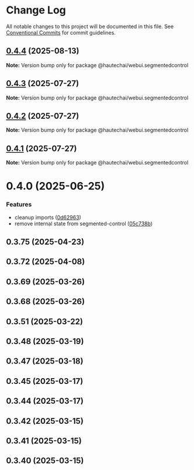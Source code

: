 # Change Log

All notable changes to this project will be documented in this file.
See [Conventional Commits](https://conventionalcommits.org) for commit guidelines.

## [0.4.4](https://github.com/HautechAI/webui/compare/@hautechai/webui.segmentedcontrol@0.4.3...@hautechai/webui.segmentedcontrol@0.4.4) (2025-08-13)

**Note:** Version bump only for package @hautechai/webui.segmentedcontrol

## [0.4.3](https://github.com/HautechAI/webui/compare/@hautechai/webui.segmentedcontrol@0.4.2...@hautechai/webui.segmentedcontrol@0.4.3) (2025-07-27)

**Note:** Version bump only for package @hautechai/webui.segmentedcontrol

## [0.4.2](https://github.com/HautechAI/webui/compare/@hautechai/webui.segmentedcontrol@0.4.1...@hautechai/webui.segmentedcontrol@0.4.2) (2025-07-27)

**Note:** Version bump only for package @hautechai/webui.segmentedcontrol

## [0.4.1](https://github.com/HautechAI/webui/compare/@hautechai/webui.segmentedcontrol@0.4.0...@hautechai/webui.segmentedcontrol@0.4.1) (2025-07-27)

**Note:** Version bump only for package @hautechai/webui.segmentedcontrol

# 0.4.0 (2025-06-25)

### Features

- cleanup imports ([0d62963](https://github.com/HautechAI/webui/commit/0d62963d210ff476ec3c8c68ab63df79287d4a85))
- remove internal state from segmented-control ([05c738b](https://github.com/HautechAI/webui/commit/05c738bbe19376fe2632d197e3e156887a122396))

## 0.3.75 (2025-04-23)

## 0.3.72 (2025-04-08)

## 0.3.69 (2025-03-26)

## 0.3.68 (2025-03-26)

## 0.3.51 (2025-03-22)

## 0.3.48 (2025-03-19)

## 0.3.47 (2025-03-18)

## 0.3.45 (2025-03-17)

## 0.3.44 (2025-03-17)

## 0.3.42 (2025-03-15)

## 0.3.41 (2025-03-15)

## 0.3.40 (2025-03-15)
